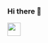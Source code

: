 ### Hi there 👋
<img src="https://raw.githubusercontent.com/fal3n-4ngel/fal3n-4ngel/master/intro.jpg" width="30px">
